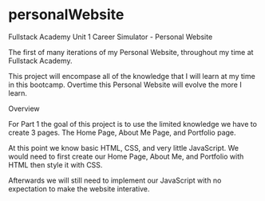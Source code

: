 # personalWebsite
Fullstack Academy Unit 1 Career Simulator - Personal Website

The first of many iterations of my Personal Website, throughout my time at Fullstack Academy.

This project will encompase all of the knowledge that I will learn at my time in this bootcamp. Overtime this Personal Website will evolve the more I learn.

Overview

For Part 1 the goal of this project is to use the limited knowledge we have to create 3 pages. The Home Page, About Me Page, and Portfolio page.

At this point we know basic HTML, CSS, and very little JavaScript. We would need to first create our Home Page, About Me, and Portfolio with HTML then style it with CSS.

Afterwards we will still need to implement our JavaScript with no expectation to make the website interative.
